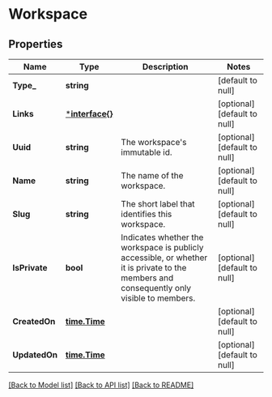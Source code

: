 # Workspace

## Properties
Name | Type | Description | Notes
------------ | ------------- | ------------- | -------------
**Type_** | **string** |  | [default to null]
**Links** | [***interface{}**](interface{}.md) |  | [optional] [default to null]
**Uuid** | **string** | The workspace&#x27;s immutable id. | [optional] [default to null]
**Name** | **string** | The name of the workspace. | [optional] [default to null]
**Slug** | **string** | The short label that identifies this workspace. | [optional] [default to null]
**IsPrivate** | **bool** | Indicates whether the workspace is publicly accessible, or whether it is private to the members and consequently only visible to members. | [optional] [default to null]
**CreatedOn** | [**time.Time**](time.Time.md) |  | [optional] [default to null]
**UpdatedOn** | [**time.Time**](time.Time.md) |  | [optional] [default to null]

[[Back to Model list]](../README.md#documentation-for-models) [[Back to API list]](../README.md#documentation-for-api-endpoints) [[Back to README]](../README.md)

